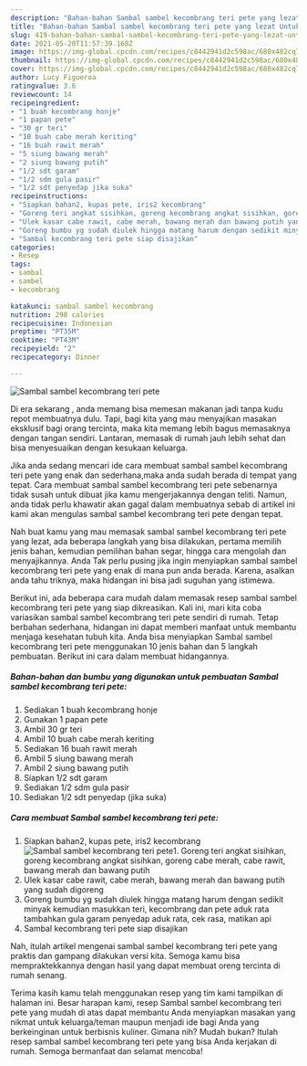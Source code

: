 ```yaml
---
description: "Bahan-bahan Sambal sambel kecombrang teri pete yang lezat Untuk Jualan"
title: "Bahan-bahan Sambal sambel kecombrang teri pete yang lezat Untuk Jualan"
slug: 419-bahan-bahan-sambal-sambel-kecombrang-teri-pete-yang-lezat-untuk-jualan
date: 2021-05-20T11:57:39.168Z
image: https://img-global.cpcdn.com/recipes/c8442941d2c598ac/680x482cq70/sambal-sambel-kecombrang-teri-pete-foto-resep-utama.jpg
thumbnail: https://img-global.cpcdn.com/recipes/c8442941d2c598ac/680x482cq70/sambal-sambel-kecombrang-teri-pete-foto-resep-utama.jpg
cover: https://img-global.cpcdn.com/recipes/c8442941d2c598ac/680x482cq70/sambal-sambel-kecombrang-teri-pete-foto-resep-utama.jpg
author: Lucy Figueroa
ratingvalue: 3.6
reviewcount: 14
recipeingredient:
- "1 buah kecombrang honje"
- "1 papan pete"
- "30 gr teri"
- "10 buah cabe merah keriting"
- "16 buah rawit merah"
- "5 siung bawang merah"
- "2 siung bawang putih"
- "1/2 sdt garam"
- "1/2 sdm gula pasir"
- "1/2 sdt penyedap jika suka"
recipeinstructions:
- "Siapkan bahan2, kupas pete, iris2 kecombrang"
- "Goreng teri angkat sisihkan, goreng kecombrang angkat sisihkan, goreng cabe merah, cabe rawit, bawang merah dan bawang putih"
- "Ulek kasar cabe rawit, cabe merah, bawang merah dan bawang putih yang sudah digoreng"
- "Goreng bumbu yg sudah diulek hingga matang harum dengan sedikit minyak kemudian masukkan teri, kecombrang dan pete aduk rata tambahkan gula garam penyedap aduk rata, cek rasa, matikan api"
- "Sambal kecombrang teri pete siap disajikan"
categories:
- Resep
tags:
- sambal
- sambel
- kecombrang

katakunci: sambal sambel kecombrang 
nutrition: 298 calories
recipecuisine: Indonesian
preptime: "PT35M"
cooktime: "PT43M"
recipeyield: "2"
recipecategory: Dinner

---
```



![Sambal sambel kecombrang teri pete](https://img-global.cpcdn.com/recipes/c8442941d2c598ac/680x482cq70/sambal-sambel-kecombrang-teri-pete-foto-resep-utama.jpg)

Di era  sekarang , anda memang bisa memesan makanan jadi tanpa kudu repot membuatnya dulu. Tapi, bagi kita yang mau menyajikan masakan eksklusif bagi orang tercinta, maka kita memang lebih bagus memasaknya dengan tangan sendiri. Lantaran, memasak di rumah jauh lebih sehat dan bisa menyesuaikan dengan kesukaan keluarga.

Jika anda sedang mencari ide cara membuat sambal sambel kecombrang teri pete yang enak dan sederhana,maka anda sudah berada di tempat yang tepat. Cara membuat sambal sambel kecombrang teri pete  sebenarnya tidak susah untuk dibuat jika kamu mengerjakannya dengan teliti. Namun, anda tidak perlu khawatir akan gagal dalam membuatnya 
sebab di artikel ini kami akan mengulas sambal sambel kecombrang teri pete dengan tepat.  



Nah buat kamu yang mau memasak sambal sambel kecombrang teri pete yang lezat, ada beberapa langkah yang bisa dilakukan, pertama memilih jenis bahan, kemudian pemilihan bahan segar, hingga cara mengolah dan menyajikannya. Anda Tak perlu pusing jika ingin menyiapkan sambal sambel kecombrang teri pete yang enak di mana pun anda berada. Karena, asalkan anda  tahu triknya, maka hidangan ini bisa jadi suguhan yang istimewa.

Berikut ini, ada beberapa cara mudah dalam memasak resep sambal sambel kecombrang teri pete yang siap dikreasikan. Kali ini, mari kita coba variasikan sambal sambel kecombrang teri pete sendiri di rumah. Tetap berbahan sederhana, hidangan ini dapat memberi manfaat untuk membantu menjaga kesehatan tubuh kita. Anda bisa menyiapkan Sambal sambel kecombrang teri pete menggunakan 10 jenis bahan dan 5 langkah pembuatan. Berikut ini cara dalam membuat hidangannya.

<!--inarticleads1-->

##### Bahan-bahan dan bumbu yang digunakan untuk pembuatan Sambal sambel kecombrang teri pete:

1. Sediakan 1 buah kecombrang honje
1. Gunakan 1 papan pete
1. Ambil 30 gr teri
1. Ambil 10 buah cabe merah keriting
1. Sediakan 16 buah rawit merah
1. Ambil 5 siung bawang merah
1. Ambil 2 siung bawang putih
1. Siapkan 1/2 sdt garam
1. Sediakan 1/2 sdm gula pasir
1. Sediakan 1/2 sdt penyedap (jika suka)




<!--inarticleads2-->

##### Cara membuat Sambal sambel kecombrang teri pete:

1. Siapkan bahan2, kupas pete, iris2 kecombrang
<img src="https://img-global.cpcdn.com/steps/c65f981f8a49cbc1/160x128cq70/sambal-sambel-kecombrang-teri-pete-langkah-memasak-1-foto.jpg" alt="Sambal sambel kecombrang teri pete">1. Goreng teri angkat sisihkan, goreng kecombrang angkat sisihkan, goreng cabe merah, cabe rawit, bawang merah dan bawang putih
1. Ulek kasar cabe rawit, cabe merah, bawang merah dan bawang putih yang sudah digoreng
1. Goreng bumbu yg sudah diulek hingga matang harum dengan sedikit minyak kemudian masukkan teri, kecombrang dan pete aduk rata tambahkan gula garam penyedap aduk rata, cek rasa, matikan api
1. Sambal kecombrang teri pete siap disajikan




Nah, itulah artikel mengenai  sambal sambel kecombrang teri pete  yang praktis dan gampang dilakukan versi kita. Semoga kamu bisa mempraktekkannya dengan hasil yang dapat membuat oreng tercinta di rumah senang. 

Terima kasih kamu telah menggunakan resep yang tim kami tampilkan di halaman ini. Besar harapan kami, resep  Sambal sambel kecombrang teri pete yang mudah di atas dapat membantu Anda menyiapkan masakan yang nikmat untuk keluarga/teman maupun menjadi ide bagi Anda yang berkeinginan untuk berbisnis kuliner. Gimana nih? Mudah bukan? Itulah resep sambal sambel kecombrang teri pete yang bisa Anda kerjakan di rumah. Semoga bermanfaat dan selamat mencoba!

